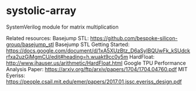 # systolic-array
SystemVerilog module for matrix multiplication

Related resources:
Basejump STL: https://github.com/bespoke-silicon-group/basejump_stl
Basejump STL Getting Started: https://docs.google.com/document/d/1xA5XUzBtz_D6aSyIBQUwFk_kSUdckrfxa2uzGjMgmCU/edit#heading=h.wuakt9cc0y5m
HardFloat: http://www.jhauser.us/arithmetic/HardFloat.html
Google TPU Performance Analysis Paper: https://arxiv.org/ftp/arxiv/papers/1704/1704.04760.pdf
MIT Eyeriss: https://people.csail.mit.edu/emer/papers/2017.01.jssc.eyeriss_design.pdf
